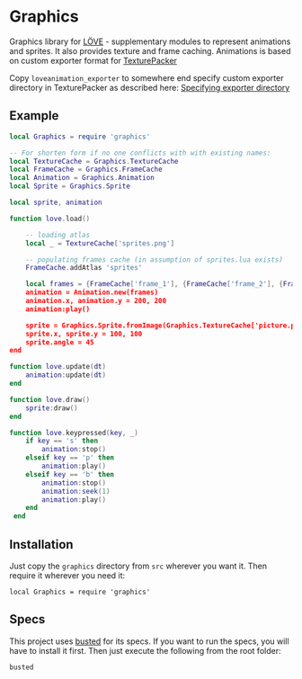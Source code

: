 # Graphics

Graphics library for [LÖVE](http://love2d.org) - supplementary modules to represent
animations and sprites. It also provides texture and frame caching. Animations is based
on custom exporter format for [TexturePacker](https://www.codeandweb.com/texturepacker)

Copy `loveanimation_exporter` to somewhere end specify custom exporter directory in TexturePacker as described here:
[Specifying exporter directory](https://www.codeandweb.com/texturepacker/documentation#custom-exporter-preparations)

## Example

```lua
local Graphics = require 'graphics'

-- For shorten form if no one conflicts with with existing names:
local TextureCache = Graphics.TextureCache
local FrameCache = Graphics.FrameCache
local Animation = Graphics.Animation
local Sprite = Graphics.Sprite

local sprite, animation

function love.load()

	-- loading atlas
	local _ = TextureCache['sprites.png']

	-- populating frames cache (in assumption of sprites.lua exists)
	FrameCache.addAtlas 'sprites'	

	local frames = {FrameCache['frame_1'], {FrameCache['frame_2'], {FrameCache['frame_13],}
	animation = Animation.new(frames)
	animation.x, animation.y = 200, 200
	animation:play()

	sprite = Graphics.Sprite.fromImage(Graphics.TextureCache['picture.png'])
	sprite.x, sprite.y = 100, 100
	sprite.angle = 45 
end
```

```lua
function love.update(dt)
	animation:update(dt)
end
```

```lua
function love.draw()
	sprite:draw()
end
```

```lua
function love.keypressed(key, _)
 	if key == 's' then
 		animation:stop()
 	elseif key == 'p' then
 		animation:play()
 	elseif key == 'b' then
 		animation:stop()
 		animation:seek(1)
 		animation:play()
 	end
 end
```

## Installation

Just copy the `graphics` directory from `src` wherever you want it. Then require it wherever you need it:

    local Graphics = require 'graphics'

## Specs

This project uses [busted](http://olivinelabs.com/busted/) for its specs. If you want to run the specs, you will have to install it first. Then just execute the following from the root folder:

    busted
